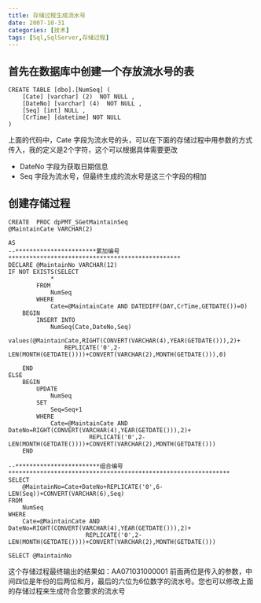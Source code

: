 ```yaml
---
title: 存储过程生成流水号
date: 2007-10-31
categories: [技术]
tags: [Sql,SqlServer,存储过程]
---
```


## 首先在数据库中创建一个存放流水号的表

```
CREATE TABLE [dbo].[NumSeq] (
    [Cate] [varchar] (2)  NOT NULL ,
    [DateNo] [varchar] (4)  NOT NULL ,
    [Seq] [int] NULL ,
    [CrTime] [datetime] NOT NULL
)
```

上面的代码中，Cate 字段为流水号的头，可以在下面的存储过程中用参数的方式传入，我的定义是2个字符，这个可以根据具体需要更改

* DateNo 字段为获取日期信息
* Seq 字段为流水号，但最终生成的流水号是这三个字段的相加

## 创建存储过程

```
CREATE  PROC dpPMT_SGetMaintainSeq
@MaintainCate VARCHAR(2)

AS
--***********************累加编号*************************************************
DECLARE @MaintainNo VARCHAR(12)
IF NOT EXISTS(SELECT
            *
        FROM
            NumSeq
        WHERE
            Cate=@MaintainCate AND DATEDIFF(DAY,CrTime,GETDATE())=0)
    BEGIN
        INSERT INTO
            NumSeq(Cate,DateNo,Seq)
        values(@MaintainCate,RIGHT(CONVERT(VARCHAR(4),YEAR(GETDATE())),2)+
                REPLICATE('0',2-LEN(MONTH(GETDATE())))+CONVERT(VARCHAR(2),MONTH(GETDATE())),0)

    END
ELSE
    BEGIN
        UPDATE
            NumSeq
        SET
            Seq=Seq+1
        WHERE
            Cate=@MaintainCate AND DateNo=RIGHT(CONVERT(VARCHAR(4),YEAR(GETDATE())),2)+
                       REPLICATE('0',2-LEN(MONTH(GETDATE())))+CONVERT(VARCHAR(2),MONTH(GETDATE()))
    END

--************************组合编号***************************************************************
SELECT
    @MaintainNo=Cate+DateNo+REPLICATE('0',6-LEN(Seq))+CONVERT(VARCHAR(6),Seq)
FROM
    NumSeq
WHERE
    Cate=@MaintainCate AND DateNo=RIGHT(CONVERT(VARCHAR(4),YEAR(GETDATE())),2)+
                      REPLICATE('0',2-LEN(MONTH(GETDATE())))+CONVERT(VARCHAR(2),MONTH(GETDATE()))

SELECT @MaintainNo
```

这个存储过程最终输出的结果如：AA071031000001 前面两位是传入的参数，中间四位是年份的后两位和月，最后的六位为6位数字的流水号。您也可以修改上面的存储过程来生成符合您要求的流水号

